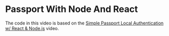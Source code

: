 # Passport With Node And React

The code in this video is based on the
[Simple Passport Local Authentication w/ React & Node.js](https://youtu.be/IUw_TgRhTBE)
video.
